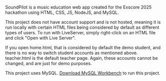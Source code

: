SoundPilot is a music education web app created for the Exscore 2025 hackathon using HTML, CSS, JS, NodeJS, and MySQL.

This project does not have account support and is not hosted, meaning it is run locally with certain HTML files being considered by default as different types of users.
To run with LiveServer, simply right-click on an HTML file and click "Open with Live Server".

If you open home.html, that is considered by default the demo student, and there is no way to switch student accounts as mentioned above.
teacher.html is the default teacher page.
Again, these accounts cannot be changed, and are just for demo purposes.



This project uses MySQL. [Download MySQL Workbench]([url](https://dev.mysql.com/downloads/workbench/)) to run this project.
